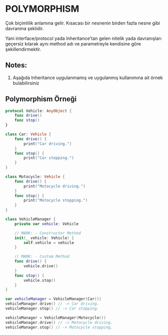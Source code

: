 # POLYMORPHISM

Çok biçimlilik anlamına gelir. Kısacası bir nesnenin birden fazla nesne gibi davranma şeklidir.

Yani interface/protocol yada Inheritance'tan gelen nitelik yada davranışları geçersiz kılarak aynı method adı ve parametreyle kendisine göre şekillendirmektir.

##  Notes:

1. Aşağıda Inheritance uygulanmamış ve uygulanmış kullanımına ait örnek bulabilirsiniz

##  Polymorphism Örneği

```swift
protocol Vehicle: AnyObject {
    func drive()
    func stop()
}
```

```swift
class Car: Vehicle {
    func drive() {
        print("Car driving.")
    }
    func stop() {
        print("Car stopping.")
    }
}

class Motocycle: Vehicle {
    func drive() {
        print("Motocycle driving.")
    }
    func stop() {
        print("Motocycle stopping.")
    }
}
```

```swift
class VehicleManager {
    private var vehicle: Vehicle

    // MARK: - Constructor Method
    init(_ vehicle: Vehicle) {
        self.vehicle = vehicle
    }

    // MARK: - Custom Method
    func drive() {
        vehicle.drive()
    }
    func stop() {
        vehicle.stop()
    }
}

var vehicleManager = VehicleManager(Car())
vehicleManager.drive() // -> Car driving.
vehicleManager.stop() // -> Car stopping.

vehicleManager = VehicleManager(Motocycle())
vehicleManager.drive() // -> Motocycle driving.
vehicleManager.stop() // -> Motocycle stopping.
```

